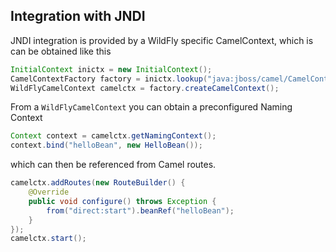 ## Integration with JNDI

JNDI integration is provided by a WildFly specific CamelContext, which is can be obtained like this

```java
InitialContext inictx = new InitialContext();
CamelContextFactory factory = inictx.lookup("java:jboss/camel/CamelContextFactory");
WildFlyCamelContext camelctx = factory.createCamelContext();

```

From a `WildFlyCamelContext` you can obtain a preconfigured Naming Context

```java
Context context = camelctx.getNamingContext();
context.bind("helloBean", new HelloBean());
```

which can then be referenced from Camel routes.

```java
camelctx.addRoutes(new RouteBuilder() {
    @Override
    public void configure() throws Exception {
        from("direct:start").beanRef("helloBean");
    }
});
camelctx.start();
```